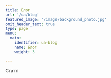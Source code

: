 ```yaml
---
title: Блог
url: '/ua/blog'
featured_image: '/image/background_photo.jpg'
omit_header_text: true
type: page
menu:
  main:
    identifier: ua-blog
    name: Блог
    weight: 3

---
```


Статті
